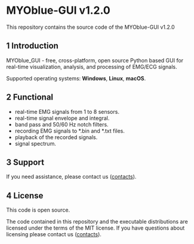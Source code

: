 # MYOblue-GUI v1.2.0 

This repository contains the source code of the MYOblue-GUI v1.2.0

## 1 Introduction

MYOblue_GUI - free, cross-platform, open source Python based GUI for real-time visualization, analysis, and processing of EMG/ECG signals.

Supported operating systems: **Windows**, **Linux**, **macOS**.

## 2 Functional
- real-time EMG signals from 1 to 8 sensors.
- real-time signal envelope and integral.
- band pass and 50/60 Hz notch filters.
- recording EMG signals to *.bin and *.txt files.
- playback of the recorded signals.
- signal spectrum.

## 3 Support

If you need assistance, please contact us ([contacts](https://elemyo.com/support/contacts)).

## 4 License
This code is open source.

The code contained in this repository and the executable distributions are licensed under the terms of the MIT license. If you have questions about licensing please contact us ([contacts](https://elemyo.com/support/contacts)).
